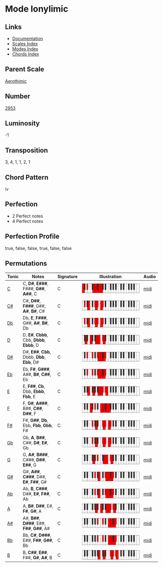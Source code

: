 # Mode Ionylimic

## Links

- [Documentation](README.md)
- [Scales Index](Scales.md)
- [Modes Index](Modes.md)
- [Chords Index](Chords.md)

## Parent Scale

[Aerothimic](ScaleAerothimic.md)

## Number

[2953](https://ianring.com/musictheory/scales/2953)

## Luminosity

-1

## Transposition

3, 4, 1, 1, 2, 1

## Chord Pattern

iv

## Perfection

- 2 Perfect notes
- 4 Perfect notes

## Perfection Profile

true, false, false, true, false, false

## Permutations

| Tonic | Notes | Signature | Illustration | Audio |
|-------|-------|-----------|--------------|-------|
| [C](ModeCNaturalIonylimic.md) | C, **D#**, **E###**, F###, **G##**, **A##**, C | C | ![CNaturalIonylimic](ModeCNaturalIonylimic.png) | [midi](https://github.com/edipermadi/music/blob/main/docs/ModeCNaturalIonylimic.mid?raw=true) |
| [C#](ModeCSharpIonylimic.md) | C#, **D##**, **F###**, G##, **A#**, **B#**, C# | C | ![CSharpIonylimic](ModeCSharpIonylimic.png) | [midi](https://github.com/edipermadi/music/blob/main/docs/ModeCSharpIonylimic.mid?raw=true) |
| [Db](ModeDFlatIonylimic.md) | Db, **E**, **F###**, G##, **A#**, **B#**, Db | C | ![DFlatIonylimic](ModeDFlatIonylimic.png) | [midi](https://github.com/edipermadi/music/blob/main/docs/ModeDFlatIonylimic.mid?raw=true) |
| [D](ModeDNaturalIonylimic.md) | D, **E#**, **Cbbb**, Cbb, **Dbbb**, **Ebbb**, D | C | ![DNaturalIonylimic](ModeDNaturalIonylimic.png) | [midi](https://github.com/edipermadi/music/blob/main/docs/ModeDNaturalIonylimic.mid?raw=true) |
| [D#](ModeDSharpIonylimic.md) | D#, **E##**, **Cbb**, Dbbb, **Dbb**, **Ebb**, D# | C | ![DSharpIonylimic](ModeDSharpIonylimic.png) | [midi](https://github.com/edipermadi/music/blob/main/docs/ModeDSharpIonylimic.mid?raw=true) |
| [Eb](ModeEFlatIonylimic.md) | Eb, **F#**, **G###**, A##, **B#**, **C##**, Eb | C | ![EFlatIonylimic](ModeEFlatIonylimic.png) | [midi](https://github.com/edipermadi/music/blob/main/docs/ModeEFlatIonylimic.mid?raw=true) |
| [E](ModeENaturalIonylimic.md) | E, **F##**, **Cb**, Dbb, **Ebbb**, **Fbb**, E | C | ![ENaturalIonylimic](ModeENaturalIonylimic.png) | [midi](https://github.com/edipermadi/music/blob/main/docs/ModeENaturalIonylimic.mid?raw=true) |
| [F](ModeFNaturalIonylimic.md) | F, **G#**, **A###**, B##, **C##**, **D##**, F | C | ![FNaturalIonylimic](ModeFNaturalIonylimic.png) | [midi](https://github.com/edipermadi/music/blob/main/docs/ModeFNaturalIonylimic.mid?raw=true) |
| [F#](ModeFSharpIonylimic.md) | F#, **G##**, **Db**, Ebb, **Fbb**, **Gbb**, F# | C | ![FSharpIonylimic](ModeFSharpIonylimic.png) | [midi](https://github.com/edipermadi/music/blob/main/docs/ModeFSharpIonylimic.mid?raw=true) |
| [Gb](ModeGFlatIonylimic.md) | Gb, **A**, **B##**, C##, **D#**, **E#**, Gb | C | ![GFlatIonylimic](ModeGFlatIonylimic.png) | [midi](https://github.com/edipermadi/music/blob/main/docs/ModeGFlatIonylimic.mid?raw=true) |
| [G](ModeGNaturalIonylimic.md) | G, **A#**, **B###**, C###, **D##**, **E##**, G | C | ![GNaturalIonylimic](ModeGNaturalIonylimic.png) | [midi](https://github.com/edipermadi/music/blob/main/docs/ModeGNaturalIonylimic.mid?raw=true) |
| [G#](ModeGSharpIonylimic.md) | G#, **A##**, **C###**, D##, **E#**, **F##**, G# | C | ![GSharpIonylimic](ModeGSharpIonylimic.png) | [midi](https://github.com/edipermadi/music/blob/main/docs/ModeGSharpIonylimic.mid?raw=true) |
| [Ab](ModeAFlatIonylimic.md) | Ab, **B**, **C###**, D##, **E#**, **F##**, Ab | C | ![AFlatIonylimic](ModeAFlatIonylimic.png) | [midi](https://github.com/edipermadi/music/blob/main/docs/ModeAFlatIonylimic.mid?raw=true) |
| [A](ModeANaturalIonylimic.md) | A, **B#**, **D##**, E#, **F#**, **G#**, A | C | ![ANaturalIonylimic](ModeANaturalIonylimic.png) | [midi](https://github.com/edipermadi/music/blob/main/docs/ModeANaturalIonylimic.mid?raw=true) |
| [A#](ModeASharpIonylimic.md) | A#, **B##**, **D###**, E##, **F##**, **G##**, A# | C | ![ASharpIonylimic](ModeASharpIonylimic.png) | [midi](https://github.com/edipermadi/music/blob/main/docs/ModeASharpIonylimic.mid?raw=true) |
| [Bb](ModeBFlatIonylimic.md) | Bb, **C#**, **D###**, E##, **F##**, **G##**, Bb | C | ![BFlatIonylimic](ModeBFlatIonylimic.png) | [midi](https://github.com/edipermadi/music/blob/main/docs/ModeBFlatIonylimic.mid?raw=true) |
| [B](ModeBNaturalIonylimic.md) | B, **C##**, **E##**, F##, **G#**, **A#**, B | C | ![BNaturalIonylimic](ModeBNaturalIonylimic.png) | [midi](https://github.com/edipermadi/music/blob/main/docs/ModeBNaturalIonylimic.mid?raw=true) |

